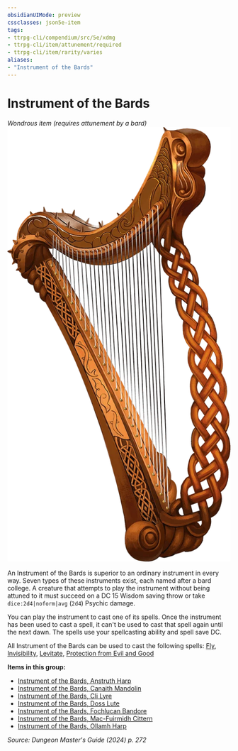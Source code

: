 ```yaml
---
obsidianUIMode: preview
cssclasses: json5e-item
tags:
- ttrpg-cli/compendium/src/5e/xdmg
- ttrpg-cli/item/attunement/required
- ttrpg-cli/item/rarity/varies
aliases: 
- "Instrument of the Bards"
---
```

# Instrument of the Bards
*Wondrous item (requires attunement by a bard)*  
![](3-Compendium/items/img/instrument-of-the-bards.webp#right)


An Instrument of the Bards is superior to an ordinary instrument in every way. Seven types of these instruments exist, each named after a bard college. A creature that attempts to play the instrument without being attuned to it must succeed on a DC 15 Wisdom saving throw or take `dice:2d4|noform|avg` (`2d4`) Psychic damage.

You can play the instrument to cast one of its spells. Once the instrument has been used to cast a spell, it can't be used to cast that spell again until the next dawn. The spells use your spellcasting ability and spell save DC.

All Instrument of the Bards can be used to cast the following spells: [Fly](3-Compendium/spells/fly-xphb.md), [Invisibility](3-Compendium/spells/invisibility-xphb.md), [Levitate](3-Compendium/spells/levitate-xphb.md), [Protection from Evil and Good](3-Compendium/spells/protection-from-evil-and-good-xphb.md)

**Items in this group:**

- [Instrument of the Bards, Anstruth Harp](3-Compendium/items/instrument-of-the-bards-anstruth-harp-xdmg.md)
- [Instrument of the Bards, Canaith Mandolin](3-Compendium/items/instrument-of-the-bards-canaith-mandolin-xdmg.md)
- [Instrument of the Bards, Cli Lyre](3-Compendium/items/instrument-of-the-bards-cli-lyre-xdmg.md)
- [Instrument of the Bards, Doss Lute](3-Compendium/items/instrument-of-the-bards-doss-lute-xdmg.md)
- [Instrument of the Bards, Fochlucan Bandore](3-Compendium/items/instrument-of-the-bards-fochlucan-bandore-xdmg.md)
- [Instrument of the Bards, Mac-Fuirmidh Cittern](3-Compendium/items/instrument-of-the-bards-mac-fuirmidh-cittern-xdmg.md)
- [Instrument of the Bards, Ollamh Harp](3-Compendium/items/instrument-of-the-bards-ollamh-harp-xdmg.md)

*Source: Dungeon Master's Guide (2024) p. 272*